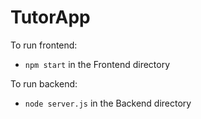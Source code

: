 # TutorApp

To run frontend:

-   `npm start` in the Frontend directory

To run backend:

-   `node server.js` in the Backend directory

